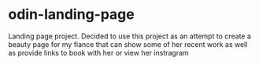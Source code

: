 # odin-landing-page
Landing page project.
Decided to use this project as an attempt to create a beauty page for my fiance that can show some of her recent work as well as provide links to book with her or view her instragram
